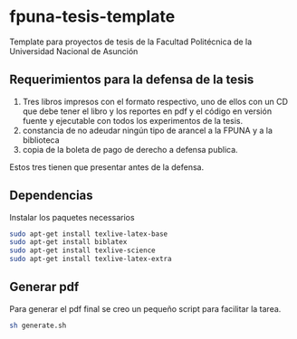 fpuna-tesis-template
====================
Template para proyectos de tesis de la Facultad Politécnica de la Universidad Nacional de Asunción

Requerimientos para la defensa de la tesis
---
1. Tres libros impresos con el formato respectivo, uno de ellos con un CD que debe tener el libro y los reportes en pdf y el código en versión fuente y ejecutable con todos los experimentos de la tesis.
2. constancia de no adeudar ningún tipo de arancel a la FPUNA y a la biblioteca
3. copia de la boleta de pago de derecho a defensa publica.

Estos tres tienen que presentar antes de la defensa.

Dependencias
---
Instalar los paquetes necessarios

```sh
sudo apt-get install texlive-latex-base
sudo apt-get install biblatex
sudo apt-get install texlive-science
sudo apt-get install texlive-latex-extra
```


Generar pdf
---
Para generar el pdf final se creo un pequeño script para facilitar la tarea.

```sh
sh generate.sh
```
